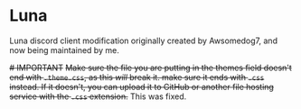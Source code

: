 # Luna
Luna discord client modification originally created by Awsomedog7, and now being maintained by me.

~~# IMPORTANT~~
~~Make sure the file you are putting in the themes field doesn't end with `.theme.css`, as this *will* break it. make sure it ends with `.css` instead. If it doesn't, you can upload it to GitHub or another file hosting service with the `.css` extension.~~
This was fixed.
